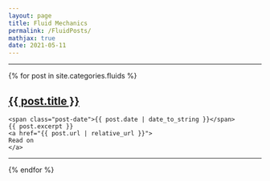```yaml
---
layout: page
title: Fluid Mechanics
permalink: /FluidPosts/
mathjax: true
date: 2021-05-11
---
```



<hr>

<div class="posts">
  {% for post in site.categories.fluids %}
  <div class="post">
    <h2 class="post-title">
      <a href="{{ post.url | relative_url }}">
        {{ post.title }}
      </a>
    </h2>

    <span class="post-date">{{ post.date | date_to_string }}</span>
    {{ post.excerpt }}
    <a href="{{ post.url | relative_url }}">
    Read on
    </a>
  </div>
  <hr>
  {% endfor %}
</div>

